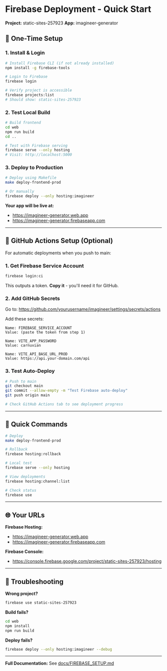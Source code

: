 # Firebase Deployment - Quick Start

**Project:** static-sites-257923
**App:** imagineer-generator

## 🚀 One-Time Setup

### 1. Install & Login

```bash
# Install Firebase CLI (if not already installed)
npm install -g firebase-tools

# Login to Firebase
firebase login

# Verify project is accessible
firebase projects:list
# Should show: static-sites-257923
```

### 2. Test Local Build

```bash
# Build frontend
cd web
npm run build
cd ..

# Test with Firebase serving
firebase serve --only hosting
# Visit: http://localhost:5000
```

### 3. Deploy to Production

```bash
# Deploy using Makefile
make deploy-frontend-prod

# Or manually
firebase deploy --only hosting:imagineer
```

**Your app will be live at:**
- https://imagineer-generator.web.app
- https://imagineer-generator.firebaseapp.com

---

## 🔐 GitHub Actions Setup (Optional)

For automatic deployments when you push to main:

### 1. Get Firebase Service Account

```bash
firebase login:ci
```

This outputs a token. **Copy it** - you'll need it for GitHub.

### 2. Add GitHub Secrets

Go to: https://github.com/yourusername/imagineer/settings/secrets/actions

Add these secrets:

```
Name: FIREBASE_SERVICE_ACCOUNT
Value: (paste the token from step 1)

Name: VITE_APP_PASSWORD
Value: carnuvian

Name: VITE_API_BASE_URL_PROD
Value: https://api.your-domain.com/api
```

### 3. Test Auto-Deploy

```bash
# Push to main
git checkout main
git commit --allow-empty -m "Test Firebase auto-deploy"
git push origin main

# Check GitHub Actions tab to see deployment progress
```

---

## 📝 Quick Commands

```bash
# Deploy
make deploy-frontend-prod

# Rollback
firebase hosting:rollback

# Local test
firebase serve --only hosting

# View deployments
firebase hosting:channel:list

# Check status
firebase use
```

---

## 🌐 Your URLs

**Firebase Hosting:**
- https://imagineer-generator.web.app
- https://imagineer-generator.firebaseapp.com

**Firebase Console:**
- https://console.firebase.google.com/project/static-sites-257923/hosting

---

## 🐛 Troubleshooting

**Wrong project?**
```bash
firebase use static-sites-257923
```

**Build fails?**
```bash
cd web
npm install
npm run build
```

**Deploy fails?**
```bash
firebase deploy --only hosting:imagineer --debug
```

---

**Full Documentation:** See [docs/FIREBASE_SETUP.md](docs/FIREBASE_SETUP.md)
